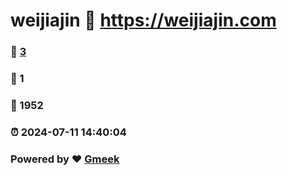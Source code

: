 # weijiajin :link: https://weijiajin.com 
### :page_facing_up: [3](https://weijiajin.com/tag.html) 
### :speech_balloon: 1 
### :hibiscus: 1952 
### :alarm_clock: 2024-07-11 14:40:04 
### Powered by :heart: [Gmeek](https://github.com/Meekdai/Gmeek)
